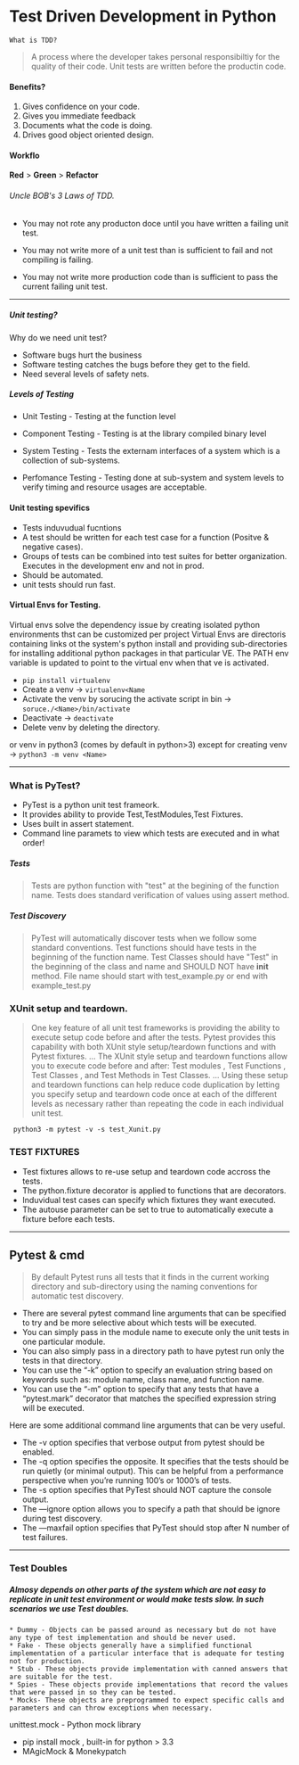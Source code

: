 # Test Driven Development in Python

`What is TDD?`

> A process where the developer takes personal responsibiltiy for the quality of their code.
> Unit tests are written before the productin code.

#### Benefits?

1. Gives confidence on your code.
2. Gives you immediate feedback
3. Documents what the code is doing.
4. Drives good object oriented design.

#### Workflo

__Red__ > __Green__ > __Refactor__


###### Uncle BOB's 3 Laws of TDD.

* You may not rote any producton doce until you have written a failing unit test. 

* You may not write more of a unit test than is sufficient to fail and not compiling is failing.

* You may not write more production code than is sufficient to pass the current failing unit test.

---

##### Unit testing?

Why do we need unit test?

 * Software bugs hurt the business
 * Software testing catches the bugs before they get to the field.
 * Need several levels of safety nets.


##### Levels of Testing

* Unit Testing - Testing at the function level

* Component Testing - Testing is at the library compiled binary level

* System Testing - Tests the externam interfaces of a system which is a collection of sub-systems.

* Perfomance Testing - Testing done at sub-system and system levels to verify timing and resource usages are acceptable.



#### Unit testing spevifics 

* Tests induvudual fucntions
* A test should be written for each test case for a function (Positve & negative cases).
* Groups of tests can be combined into test suites for better organization. Executes in the development env and not in prod.
*  Should be automated.
* unit tests should run fast.


#### Virtual Envs for Testing.

Virtual envs solve the dependency issue by creating isolated python environments thst can be customized per project
Virtual Envs are directoris containing links ot the system's python install and providing sub-directories for installing additional python packages in that particular VE.
The PATH env variable is updated to point to the virtual env when that ve is activated.

* ``` pip install virtualenv ```
* Create a venv ->  ``` virtualenv<Name ```
* Activate the venv by sorucing the activate script in bin -> ``` soruce./<Name>/bin/activate ```
* Deactivate -> ``` deactivate ```
* Delete venv by deleting the directory.

or venv in python3 (comes by default in python>3) except for creating venv -> ``` python3 -m venv <Name> ```

***

### What is PyTest?

* PyTest is a python unit test frameork.
* It provides ability to provide Test,TestModules,Test Fixtures.
* Uses built in assert statement.
* Command line paramets to view which tests are executed and in what order!

##### Tests
> Tests are python function with "test" at the begining of the function name.
Tests does standard verification of values using assert method.

##### Test Discovery

> PyTest will automatically discover tests when we follow some standard conventions.
Test functions should have tests in the beginning of the function name.
Test Classes should have "Test" in the beginning of the class and name and SHOULD NOT have __init__ method.
File name should start with test_example.py or end with example_test.py  
 


### XUnit setup and teardown.

> One key feature of all unit test frameworks is providing the ability to execute setup code before and after the tests. Pytest provides this capability with both XUnit
style setup/teardown functions and with Pytest fixtures.
... The XUnit style setup and teardown functions allow you to execute code before and after: Test modules <click>, Test Functions <click>, Test Classes <click>, and Test
Methods in Test Classes.
... Using these setup and teardown functions can help reduce code duplication by letting you specify setup and teardown code once at each of the different levels as
necessary rather than repeating the code in each individual unit test. 

``` python3 -m pytest -v -s test_Xunit.py```


### TEST FIXTURES

* Test fixtures allows to re-use setup and teardown code accross the tests.
* The python.fixture decorator is applied to functions that are decorators.
* Induvidual test cases can specify which fixtures they want executed.
* The autouse parameter can be set to true to automatically execute a fixture before each tests.

---

## Pytest & cmd 
> By default Pytest runs all tests that it finds in the current working directory and sub-directory using the naming conventions for automatic test discovery.
- There are several pytest command line arguments that can be specified to try and be more selective about which tests will be executed.
- You can simply pass in the module name to execute only the unit tests in one particular module.
- You can also simply pass in a directory path to have pytest run only the tests in that directory.
- You can use the “-k” option to specify an evaluation string based on keywords such as: module name, class name, and function name.
- You can use the “-m” option to specify that any tests that have a “pytest.mark” decorator that matches the specified expression string will be executed.

Here are some additional command line arguments that can be very useful.
- The -v option specifies that verbose output from pytest should be enabled.
- The -q option specifies the opposite. It specifies that the tests should be run quietly (or minimal output). This can be helpful from a performance perspective when
you’re running 100’s or 1000’s of tests.
- The -s option specifies that PyTest should NOT capture the console output.
- The —ignore option allows you to specify a path that should be ignore during test discovery.
- The —maxfail option specifies that PyTest should stop after N number of test failures.


***

### Test Doubles

##### Almosy depends on other parts of the system which are not easy to replicate in unit test environment or would make tests slow. In such scenarios we use Test doubles.

	* Dummy - Objects can be passed around as necessary but do not have any type of test implementation and should be never used.
	* Fake - These objects generally have a simplified functional implementation of a particular interface that is adequate for testing not for production.
	* Stub - These objects provide implementation with canned answers that are suitable for the test.
	* Spies - These objects provide implementations that record the values that were passed in so they can be tested.
	* Mocks- These objects are preprogrammed to expect specific calls and parameters and can throw exceptions when necessary.

unittest.mock - Python mock library
 - pip install mock , built-in for python > 3.3
 - MAgicMock & Monekypatch






